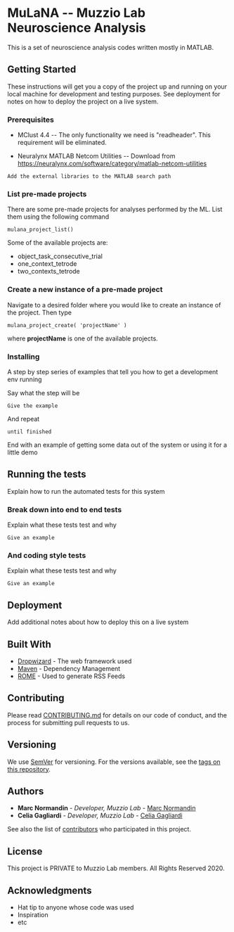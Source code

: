 # MuLaNA -- Muzzio Lab Neuroscience Analysis

This is a set of neuroscience analysis codes written mostly in MATLAB.

## Getting Started

These instructions will get you a copy of the project up and running on your local machine for development and testing purposes. See deployment for notes on how to deploy the project on a live system.

### Prerequisites

* MClust 4.4 -- The only functionality we need is "readheader". This requirement will be eliminated.

* Neuralynx MATLAB Netcom Utilities -- Download from https://neuralynx.com/software/category/matlab-netcom-utilities

```
Add the external libraries to the MATLAB search path
```

### List pre-made projects
There are some pre-made projects for analyses performed by the ML. List them using the following command
```
mulana_project_list()
```
Some of the available projects are:
- object_task_consecutive_trial
- one_context_tetrode
- two_contexts_tetrode

### Create a new instance of a pre-made project
Navigate to a desired folder where you would like to create an instance of the project. Then type
```
mulana_project_create( 'projectName' )
```
where **projectName** is one of the available projects.

### Installing

A step by step series of examples that tell you how to get a development env running

Say what the step will be

```
Give the example
```

And repeat

```
until finished
```

End with an example of getting some data out of the system or using it for a little demo

## Running the tests

Explain how to run the automated tests for this system

### Break down into end to end tests

Explain what these tests test and why

```
Give an example
```

### And coding style tests

Explain what these tests test and why

```
Give an example
```

## Deployment

Add additional notes about how to deploy this on a live system

## Built With

* [Dropwizard](http://www.dropwizard.io/1.0.2/docs/) - The web framework used
* [Maven](https://maven.apache.org/) - Dependency Management
* [ROME](https://rometools.github.io/rome/) - Used to generate RSS Feeds

## Contributing

Please read [CONTRIBUTING.md](https://gist.github.com/PurpleBooth/b24679402957c63ec426) for details on our code of conduct, and the process for submitting pull requests to us.

## Versioning

We use [SemVer](http://semver.org/) for versioning. For the versions available, see the [tags on this repository](https://github.com/your/project/tags). 

## Authors

* **Marc Normandin** - *Developer, Muzzio Lab* - [Marc Normandin](https://github.com/marcnormandin)
* **Celia Gagliardi** - *Developer, Muzzio Lab* - [Celia Gagliardi](https://github.com/celiagagliardi)

See also the list of [contributors](https://github.com/your/project/contributors) who participated in this project.

## License

This project is PRIVATE to Muzzio Lab members. All Rights Reserved 2020.

## Acknowledgments

* Hat tip to anyone whose code was used
* Inspiration
* etc
